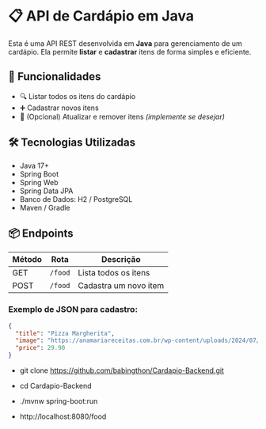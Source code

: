 # 📋 API de Cardápio em Java

Esta é uma API REST desenvolvida em **Java** para gerenciamento de um cardápio. Ela permite **listar** e **cadastrar** itens de forma simples e eficiente.

## 🚀 Funcionalidades

- 🔍 Listar todos os itens do cardápio
- ➕ Cadastrar novos itens
- 🔧 (Opcional) Atualizar e remover itens *(implemente se desejar)*

## 🛠️ Tecnologias Utilizadas

- Java 17+
- Spring Boot
- Spring Web
- Spring Data JPA
- Banco de Dados: H2 / PostgreSQL 
- Maven / Gradle

## 📦 Endpoints

| Método | Rota            | Descrição                  |
|--------|------------------|----------------------------|
| GET    | `/food`      | Lista todos os itens       |
| POST   | `/food`      | Cadastra um novo item      |

### Exemplo de JSON para cadastro:

```json
{
  "title": "Pizza Margherita",
  "image": "https://anamariareceitas.com.br/wp-content/uploads/2024/07/5520-768x512.jpg",
  "price": 29.90
}
```
- git clone https://github.com/babingthon/Cardapio-Backend.git
- cd Cardapio-Backend

- ./mvnw spring-boot:run
- http://localhost:8080/food





